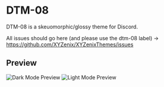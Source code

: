 # DTM-08
DTM-08 is a skeuomorphic/glossy theme for Discord.

All issues should go here (and please use the dtm-08 label) -> https://github.com/XYZenix/XYZenixThemes/issues

## Preview
![Dark Mode Preview](https://user-images.githubusercontent.com/51988432/153747485-b09e0e15-0a2c-4f93-b24f-1e91449f7b4a.png)
![Light Mode Preview](https://user-images.githubusercontent.com/51988432/153747480-07332ae2-1fec-447a-9916-7ac43f9b1608.png)

